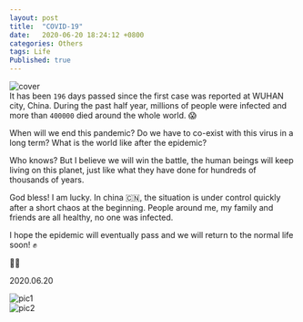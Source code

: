 ```yaml
---
layout: post
title:  "COVID-19"
date:   2020-06-20 18:24:12 +0800
categories: Others
tags: Life
Published: true
---
```

![cover]({{site.cdn_baseurl}}/assets/image/others-covid19-cover.webp)    
It has been `196` days passed since the first case was reported at WUHAN city, China. During the past half year, millions of people were infected and more than `400000` died around the whole world. 😱 

When will we end this pandemic? Do we have to co-exist with this virus in a long term? What is the world like after the epidemic? 

Who knows? But I believe we will win the battle, the human beings will keep living on this planet, just like what they have done for hundreds of thousands of years. 

God bless! I am lucky. In china :cn:, the situation is under control quickly after a short chaos at the beginning. People around me, my family and friends are all healthy, no one was infected. 

I hope the epidemic will eventually pass and we will return to the normal life soon! ✊ 

🙏🏻

2020.06.20

![pic1]({{site.cdn_baseurl}}/assets/image/others-covid19-02.png)   
![pic2]({{site.cdn_baseurl}}/assets/image/others-covid19-01.png) 